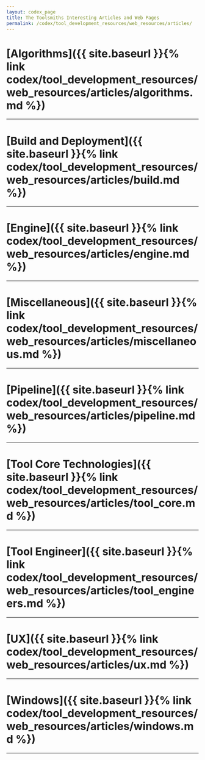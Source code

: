 ```yaml
---
layout: codex_page
title: The Toolsmiths Interesting Articles and Web Pages
permalink: /codex/tool_development_resources/web_resources/articles/
---
```


# [Algorithms]({{ site.baseurl }}{% link codex/tool_development_resources/web_resources/articles/algorithms.md %})

------

# [Build and Deployment]({{ site.baseurl }}{% link codex/tool_development_resources/web_resources/articles/build.md %})

------

# [Engine]({{ site.baseurl }}{% link codex/tool_development_resources/web_resources/articles/engine.md %})

------

# [Miscellaneous]({{ site.baseurl }}{% link codex/tool_development_resources/web_resources/articles/miscellaneous.md %})

------

# [Pipeline]({{ site.baseurl }}{% link codex/tool_development_resources/web_resources/articles/pipeline.md %})

------

# [Tool Core Technologies]({{ site.baseurl }}{% link codex/tool_development_resources/web_resources/articles/tool_core.md %})

------

# [Tool Engineer]({{ site.baseurl }}{% link codex/tool_development_resources/web_resources/articles/tool_engineers.md %})

------

# [UX]({{ site.baseurl }}{% link codex/tool_development_resources/web_resources/articles/ux.md %})

------

# [Windows]({{ site.baseurl }}{% link codex/tool_development_resources/web_resources/articles/windows.md %})

------
